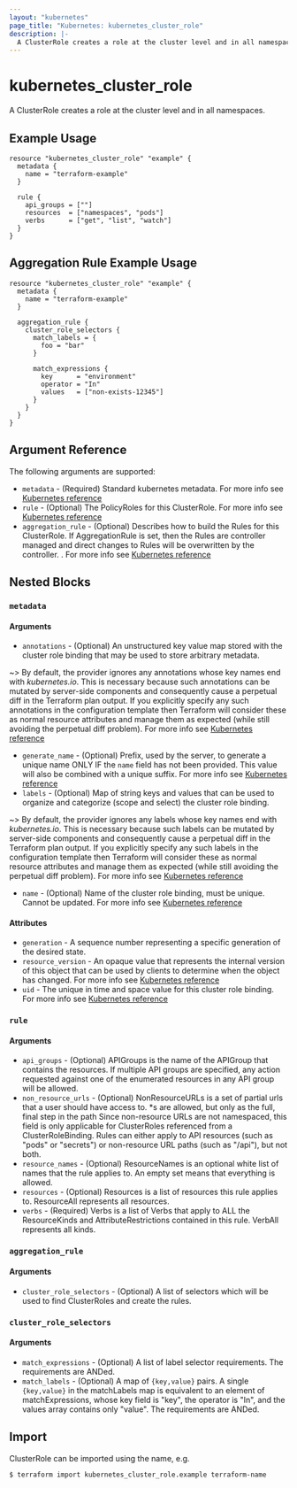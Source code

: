 ```yaml
---
layout: "kubernetes"
page_title: "Kubernetes: kubernetes_cluster_role"
description: |-
  A ClusterRole creates a role at the cluster level and in all namespaces.
---
```


# kubernetes_cluster_role

A ClusterRole creates a role at the cluster level and in all namespaces.

## Example Usage

```hcl
resource "kubernetes_cluster_role" "example" {
  metadata {
    name = "terraform-example"
  }

  rule {
    api_groups = [""]
    resources  = ["namespaces", "pods"]
    verbs      = ["get", "list", "watch"]
  }
}
```

## Aggregation Rule Example Usage

```hcl
resource "kubernetes_cluster_role" "example" {
  metadata {
    name = "terraform-example"
  }

  aggregation_rule {
    cluster_role_selectors {
      match_labels = {
        foo = "bar"
      }

      match_expressions {
        key      = "environment"
        operator = "In"
        values   = ["non-exists-12345"]
      }
    }
  }
}
```

## Argument Reference

The following arguments are supported:

* `metadata` - (Required) Standard kubernetes metadata. For more info see [Kubernetes reference](https://github.com/kubernetes/community/blob/master/contributors/devel/sig-architecture/api-conventions.md#metadata)
* `rule` - (Optional) The PolicyRoles for this ClusterRole. For more info see [Kubernetes reference](https://kubernetes.io/docs/reference/access-authn-authz/rbac/#role-and-clusterrole)
* `aggregation_rule` - (Optional) Describes how to build the Rules for this ClusterRole. If AggregationRule is set, then the Rules are controller managed and direct changes to Rules will be overwritten by the controller.
. For more info see [Kubernetes reference](https://kubernetes.io/docs/reference/access-authn-authz/rbac/#aggregated-clusterroles) 

## Nested Blocks

### `metadata`

#### Arguments

* `annotations` - (Optional) An unstructured key value map stored with the cluster role binding that may be used to store arbitrary metadata. 

~> By default, the provider ignores any annotations whose key names end with *kubernetes.io*. This is necessary because such annotations can be mutated by server-side components and consequently cause a perpetual diff in the Terraform plan output. If you explicitly specify any such annotations in the configuration template then Terraform will consider these as normal resource attributes and manage them as expected (while still avoiding the perpetual diff problem). For more info see [Kubernetes reference](http://kubernetes.io/docs/user-guide/annotations)

* `generate_name` - (Optional) Prefix, used by the server, to generate a unique name ONLY IF the `name` field has not been provided. This value will also be combined with a unique suffix. For more info see [Kubernetes reference](https://github.com/kubernetes/community/blob/master/contributors/devel/sig-architecture/api-conventions.md#idempotency)
* `labels` - (Optional) Map of string keys and values that can be used to organize and categorize (scope and select) the cluster role binding. 

~> By default, the provider ignores any labels whose key names end with *kubernetes.io*. This is necessary because such labels can be mutated by server-side components and consequently cause a perpetual diff in the Terraform plan output. If you explicitly specify any such labels in the configuration template then Terraform will consider these as normal resource attributes and manage them as expected (while still avoiding the perpetual diff problem). For more info see [Kubernetes reference](http://kubernetes.io/docs/user-guide/labels)

* `name` - (Optional) Name of the cluster role binding, must be unique. Cannot be updated. For more info see [Kubernetes reference](http://kubernetes.io/docs/user-guide/identifiers#names)

#### Attributes

* `generation` - A sequence number representing a specific generation of the desired state.
* `resource_version` - An opaque value that represents the internal version of this object that can be used by clients to determine when the object has changed. For more info see [Kubernetes reference](https://github.com/kubernetes/community/blob/master/contributors/devel/sig-architecture/api-conventions.md#concurrency-control-and-consistency)
* `uid` - The unique in time and space value for this cluster role binding. For more info see [Kubernetes reference](http://kubernetes.io/docs/user-guide/identifiers#uids)

### `rule`

#### Arguments

* `api_groups` - (Optional) APIGroups is the name of the APIGroup that contains the resources. If multiple API groups are specified, any action requested against one of the enumerated resources in any API group will be allowed.
* `non_resource_urls` - (Optional) NonResourceURLs is a set of partial urls that a user should have access to. \*s are allowed, but only as the full, final step in the path Since non-resource URLs are not namespaced, this field is only applicable for ClusterRoles referenced from a ClusterRoleBinding. Rules can either apply to API resources (such as "pods" or "secrets") or non-resource URL paths (such as "/api"), but not both.
* `resource_names` - (Optional) ResourceNames is an optional white list of names that the rule applies to. An empty set means that everything is allowed.
* `resources` - (Optional) Resources is a list of resources this rule applies to. ResourceAll represents all resources.
* `verbs` - (Required) Verbs is a list of Verbs that apply to ALL the ResourceKinds and AttributeRestrictions contained in this rule. VerbAll represents all kinds.

### `aggregation_rule`

#### Arguments

* `cluster_role_selectors` - (Optional) A list of selectors which will be used to find ClusterRoles and create the rules.

### `cluster_role_selectors`

#### Arguments

* `match_expressions` - (Optional) A list of label selector requirements. The requirements are ANDed.
* `match_labels` - (Optional) A map of `{key,value}` pairs. A single `{key,value}` in the matchLabels map is equivalent to an element of matchExpressions, whose key field is "key", the operator is "In", and the values array contains only "value". The requirements are ANDed.


## Import

ClusterRole can be imported using the name, e.g.

```
$ terraform import kubernetes_cluster_role.example terraform-name
```
